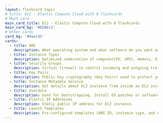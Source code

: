 ```yaml
---
layout: flashcard-topic
# title: EC2 - Elastic Compute Cloud with 8 flashcards
# Main card
main_card_title: EC2 - Elastic Compute Cloud with 8 flashcards
main_card_bg: '#6586c3'
# Other cards
card_bg: '#9aacd5'
cards:
  - title: AMI
    description: What operating system and what software do you want on the instance?
  - title: Instance Types
    description: Optimized combination of compute(CPU, GPU), memory, disk (storage) and networking for specific workloads.
  - title: Security Groups
    description: Virtual firewall to control incoming and outgoing traffic to/from AWS resources (EC2 instances, databases etc)
  - title: Key Pairs
    description: Public key cryptography (Key Pairs) used to protect your EC2 instances
  - title: Instance Metadata Service
    description: Get details about EC2 instance from inside an EC2 instance.  http://169.254.169.254/latest/meta-data/
  - title: Userdata
    description: Used for bootstrapping. Install OS patches or software when an EC2 instance is launched.
  - title: Elastic IP Addresses
    description: Static public IP address for EC2 instance.
  - title: Launch Templates
    description: Pre-configured templates (AMI ID, instance type, and network settings) simplifying the creation of EC2 instances.
---
```

